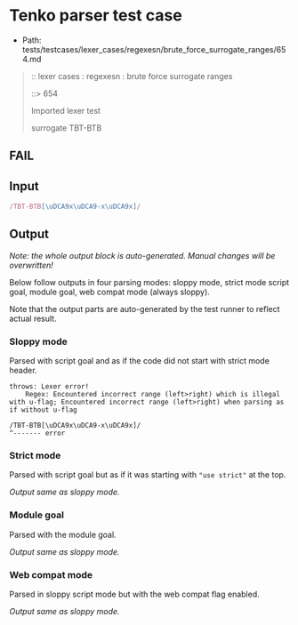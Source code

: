 # Tenko parser test case

- Path: tests/testcases/lexer_cases/regexesn/brute_force_surrogate_ranges/654.md

> :: lexer cases : regexesn : brute force surrogate ranges
>
> ::> 654
>
> Imported lexer test
>
> surrogate TBT-BTB

## FAIL

## Input

`````js
/TBT-BTB[\uDCA9x\uDCA9-x\uDCA9x]/
`````

## Output

_Note: the whole output block is auto-generated. Manual changes will be overwritten!_

Below follow outputs in four parsing modes: sloppy mode, strict mode script goal, module goal, web compat mode (always sloppy).

Note that the output parts are auto-generated by the test runner to reflect actual result.

### Sloppy mode

Parsed with script goal and as if the code did not start with strict mode header.

`````
throws: Lexer error!
    Regex: Encountered incorrect range (left>right) which is illegal with u-flag; Encountered incorrect range (left>right) when parsing as if without u-flag

/TBT-BTB[\uDCA9x\uDCA9-x\uDCA9x]/
^------- error
`````

### Strict mode

Parsed with script goal but as if it was starting with `"use strict"` at the top.

_Output same as sloppy mode._

### Module goal

Parsed with the module goal.

_Output same as sloppy mode._

### Web compat mode

Parsed in sloppy script mode but with the web compat flag enabled.

_Output same as sloppy mode._

